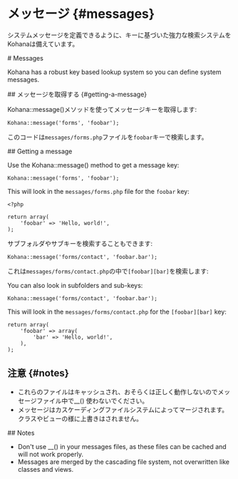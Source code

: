 # メッセージ {#messages}

システムメッセージを定義できるように、キーに基づいた強力な検索システムをKohanaは備えています。
<div class="original-doc">
# Messages

Kohana has a robust key based lookup system so you can define system messages.
</div>
## メッセージを取得する {#getting-a-message}

Kohana::message()メソッドを使ってメッセージキーを取得します:

	Kohana::message('forms', 'foobar');

このコードは`messages/forms.php`ファイルを`foobar`キーで検索します。

<div class="original-doc">
## Getting a message

Use the Kohana::message() method to get a message key:

	Kohana::message('forms', 'foobar');

This will look in the `messages/forms.php` file for the `foobar` key:

	<?php
	
	return array(
		'foobar' => 'Hello, world!',
	);
</div>

サブフォルダやサブキーを検索することもできます:

	Kohana::message('forms/contact', 'foobar.bar');

これは`messages/forms/contact.php`の中で`[foobar][bar]`を検索します:

<div class="original-doc">
You can also look in subfolders and sub-keys:

	Kohana::message('forms/contact', 'foobar.bar');

This will look in the `messages/forms/contact.php` for the `[foobar][bar]` key:
</div>
	<?php
	
	return array(
		'foobar' => array(
			'bar' => 'Hello, world!',
		),
	);

## 注意 {#notes}

 * これらのファイルはキャッシュされ、おそらくは正しく動作しないのでメッセージファイル中で__() 使わないでください。
 * メッセージはカスケーディングファイルシステムによってマージされます。クラスやビューの様に上書きはされません。
<div class="original-doc">
## Notes

 * Don't use __() in your messages files, as these files can be cached and will not work properly.
 * Messages are merged by the cascading file system, not overwritten like classes and views.
</div>